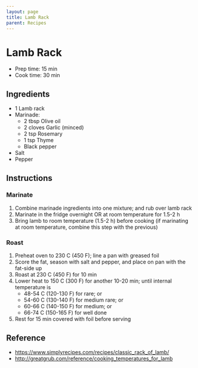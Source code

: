 ```yaml
---
layout: page
title: Lamb Rack
parent: Recipes
---
```


# Lamb Rack

- Prep time: 15 min
- Cook time: 30 min

## Ingredients

- 1 Lamb rack
- Marinade:
  - 2 tbsp Olive oil
  - 2 cloves Garlic (minced)
  - 2 tsp Rosemary
  - 1 tsp Thyme
  - Black pepper
- Salt
- Pepper

## Instructions

### Marinate

1. Combine marinade ingredients into one mixture; and rub over lamb rack
2. Marinate in the fridge overnight OR at room temperature for 1.5-2 h
3. Bring lamb to room temperature (1.5-2 h) before cooking (if marinating at room temperature, combine this step with the previous)

### Roast

1. Preheat oven to 230 C (450 F); line a pan with greased foil
2. Score the fat, season with salt and pepper, and place on pan with the fat-side up
3. Roast at 230 C (450 F) for 10 min
4. Lower heat to 150 C (300 F) for another 10-20 min; until internal temperature is
   - 48-54 C (120-130 F) for rare; or
   - 54-60 C (130-140 F) for medium rare; or
   - 60-66 C (140-150 F) for medium; or
   - 66-74 C (150-165 F) for well done
5. Rest for 15 min covered with foil before serving

## Reference

- https://www.simplyrecipes.com/recipes/classic_rack_of_lamb/
- http://greatgrub.com/reference/cooking_temperatures_for_lamb
